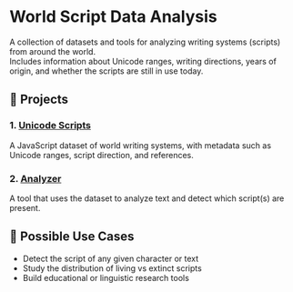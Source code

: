 # World Script Data Analysis

A collection of datasets and tools for analyzing writing systems (scripts) from around the world.  
Includes information about Unicode ranges, writing directions, years of origin, and whether the scripts are still in use today.

## 📂 Projects

### 1. [Unicode Scripts](./unicode-scripts)
A JavaScript dataset of world writing systems, with metadata such as Unicode ranges, script direction, and references.

### 2. [Analyzer](./analyzer)
A tool that uses the dataset to analyze text and detect which script(s) are present.

## 🚀 Possible Use Cases
- Detect the script of any given character or text
- Study the distribution of living vs extinct scripts
- Build educational or linguistic research tools


